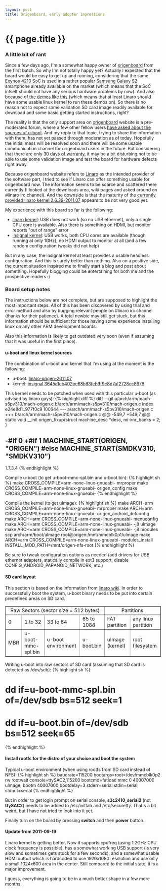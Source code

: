 ```yaml
---
layout: post
title: Origenboard, early adopter impressions
---
```


{{ page.title }}
================

### A little bit of rant

Since a few days ago, I'm a somewhat happy owner of [origenboard](http://www.origenboard.org/) from the first batch.
So why I'm not totally happy yet? Actually I expected that the board would be easy to get up
and running, considering that the same
[Exynos 4210 SoC](http://www.samsung.com/global/business/semiconductor/productInfo.do?fmly_id=844&partnum=Exynos%204210)
is used in a rather popular
[Samsung Galaxy S2](http://en.wikipedia.org/wiki/Samsung_Galaxy_S_II) smartphone already
available on the market (which means that the SoC intself should not have any serious hardware
problems by now). And also because of [the demos like this](http://www.youtube.com/watch?v=vLUne-yDzVE) (which means that at least Linaro should have some usable linux kernel to run these demos on).
So there is no reason not to expect some validation SD card image readily available
for download and some basic getting started instructions, right?

The reality is that the only support area on [origenboard](http://www.origenboard.org/) website is a pre-moderated forum, where
a few other fellow users [have asked about the sources of u-boot](http://www.origenboard.org/forum/viewtopic.php?f=8&t=4).
And my reply to that topic, trying to share the information with them, has not yet passed through moderation as of today.
Hopefully the initial mess will be resolved soon and there will be some usable communication
channel for origenboard users in the future. But considering that there are only [30 days of warranty](http://www.origenboard.org/news/?p=18),
it may be a bit disturbing not to be able to use some validation image and test the board for hardware defects right away.

Because origenboard website refers to [Linaro](http://www.linaro.org/) as the intended provider
of the software part, I tried to see if Linaro can offer something usable for origenboard now.
The information seems to be scarce and scattered there currently (I looked at the downloads area, wiki
pages and asked around on #linaro irc channel). And the downside is that the maturity of
the [currently provided linaro kernel 2.6.39-2011.07](http://git.linaro.org/gitweb?p=people/angus/linux-linaro-2.6.39.git;a=shortlog;h=refs/tags/2.6.39-2011.07) appears
to be not very good yet.

My experience with this board so far is the following:

* [linaro kernel](http://git.linaro.org/gitweb?p=people/angus/linux-linaro-2.6.39.git;a=shortlog;h=refs/tags/2.6.39-2011.07): USB does not work (so no USB ethernet), only a single CPU core is available. Also there is something on HDMI, but monitor reports "out of range" error
* [insignal kernel](http://git.insignal.co.kr/?p=linux-2.6-insignal-dev.git;a=shortlog;h=3645a1cb402be68b83feb9f9c8d7af2728cc8878): USB works, both CPU cores are available (though running at only 1GHz), no HDMI output to monitor at all (and a few random configuration tweaks did not help)

But in any case, the insignal kernel at least provides a usable headless configuration.
And this is surely better than nothing. Also on a positive side, the current situation
inspired me to finally start a blog and post about something. Hopefully blogging could
be entertaining for both me and the prospective readers :)

### Board setup notes

The instructions below are not complete, but are supposed to highlight the most important
steps. All of this has been discovered by using trial and error
method and also by bugging relevant people on #linaro irc channel (thanks for their patience). A total
newbie may still get stuck, but this information should be sufficient for those
having some experience installing linux on any other ARM development boards.

Also this information is likely to get outdated very soon (even if assuming that it was useful in the first place).

#### u-boot and linux kernel sources

The combination of u-boot and kernel that I'm using at the moment is the following:

* u-boot: [linaro-origen-2011.07](http://git.linaro.org/gitweb?p=people/angus/u-boot.git;a=shortlog;h=refs/tags/linaro-origen-2011.07)
* kernel: [insignal 3645a1cb402be68b83feb9f9c8d7af2728cc8878](http://git.insignal.co.kr/?p=linux-2.6-insignal-dev.git;a=shortlog;h=3645a1cb402be68b83feb9f9c8d7af2728cc8878)

This kernel needs to be patched when used with this particular u-boot (as advised by linaro guys):
{% highlight diff %}
diff --git a/arch/arm/mach-s5pv310/mach-origen.c b/arch/arm/mach-s5pv310/mach-origen.c
index e24e8d1..977f0c9 100644
--- a/arch/arm/mach-s5pv310/mach-origen.c
+++ b/arch/arm/mach-s5pv310/mach-origen.c
@@ -549,7 +549,7 @@ static void __init origen_fixup(struct machine_desc *desc,
 	mi->nr_banks = 2;
 }
 
-#if 0
+#if 1
 MACHINE_START(ORIGEN, "ORIGEN")
 #else
 MACHINE_START(SMDKV310, "SMDKV310")
-- 
1.7.3.4
{% endhighlight %}

Compile u-boot (to get u-boot-mmc-spl.bin and u-boot.bin):
{% highlight sh %}
make CROSS_COMPILE=arm-none-linux-gnueabi- mrproper
make CROSS_COMPILE=arm-none-linux-gnueabi- origen_config
make CROSS_COMPILE=arm-none-linux-gnueabi-
{% endhighlight %}

Compile the kernel (to get uImage):
{% highlight sh %}
make ARCH=arm CROSS_COMPILE=arm-none-linux-gnueabi- mrproper
make ARCH=arm CROSS_COMPILE=arm-none-linux-gnueabi- origen_android_defconfig
make ARCH=arm CROSS_COMPILE=arm-none-linux-gnueabi- menuconfig
make ARCH=arm CROSS_COMPILE=arm-none-linux-gnueabi- -j8 uImage
make ARCH=arm CROSS_COMPILE=arm-none-linux-gnueabi- -j8 modules
scp arch/arm/boot/uImage root@origen:/mnt/mmcblk0p1/uImage
make ARCH=arm CROSS_COMPILE=arm-none-linux-gnueabi- modules_install INSTALL_MOD_PATH=/mnt/origen-nfs-root
{% endhighlight %}

Be sure to tweak configuration options as needed (add drivers for USB ethernet adapters, statically compile in ext3 support, disable CONFIG_ANDROID_PARANOID_NETWORK, etc.)

#### SD card layout

This section is based on the information from [linaro wiki](https://wiki.linaro.org/Boards/Origen/Setup).
In order to successfully boot the system, u-boot binary needs to be put into certain predefined areas on SD card.

<table border=1><tr>
<td colspan="4" style="text-align:center">Raw Sectors (sector size = 512 bytes)</td>
  <td colspan="3" style="text-align:center">Partitions </td>
</tr>
<tr>
  <td>0</td>
  <td>1 to 32</td>
  <td>33 to 64</td>
  <td>65 to 1088</td>
  <td>FAT partition</td>
  <td>any linux partition</td>
</tr>
<tr>
  <td>MBR</td>
  <td>u-boot-mmc-spl.bin</td>
  <td>u-boot environment </td>
  <td>u-boot.bin </td>
  <td>uImage (kernel)</td>
  <td>root filesystem</td>
</tr>
</table>

Writing u-boot into raw sectors of SD card (assuming that SD card is detected as /dev/sdb):
{% highlight sh %}
# dd if=u-boot-mmc-spl.bin of=/dev/sdb bs=512 seek=1
# dd if=u-boot.bin of=/dev/sdb bs=512 seek=65
{% endhighlight %}

#### Install rootfs for the distro of your choice and boot the system

Typical u-boot environment (when using rootfs from SD card instead of NFS):
{% highlight sh %}
baudrate=115200
bootargs=root=/dev/mmcblk0p2 rw rootwait console=ttySAC2,115200
bootcmd=fatload mmc 0 40007000 uImage; bootm 40007000
bootdelay=3
stderr=serial
stdin=serial
stdout=serial
{% endhighlight %}

But in order to get login prompt on serial console, <b>s3c2410_serial2</b> (not <b>ttySAC2</b>) needs to be added to /etc/inittab and /etc/securetty. That's a bit weird, but I have not tried to look into it yet.

Finally turn on the board by pressing <b>switch</b> and then <b>power</b> button.

#### Update from 2011-09-19

Linaro kernel is getting better. Now it supports cpufreq (using 1.2GHz CPU clock frequency is possible), has
a somewhat working USB support (is very slow and sometimes gets stuck for a few seconds), and a somewhat
usable HDMI output which is hardcoded to use 1920x1080 resolution and use only a small 1024x600 area in
the center. Still compared to the initial state, it is a major improvement.

I guess, everything is going to be in a much better shape in a few more months.
